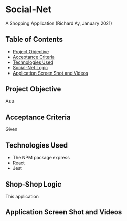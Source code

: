 # Social-Net
A Shopping Application
(Richard Ay, January 2021)

## Table of Contents
* [Project Objective](#project-objective)
* [Acceptance Criteria](#acceptance-criteria)
* [Technologies Used](#technologies-used)
* [Social-Net Logic](#social-net-logic)
* [Application Screen Shot and Videos](#application-screen-shot-and-videos)


## Project Objective
As a 

## Acceptance Criteria
Given 

## Technologies Used
* The NPM package express
* React
* Jest  

## Shop-Shop Logic
This application 

## Application Screen Shot and Videos
